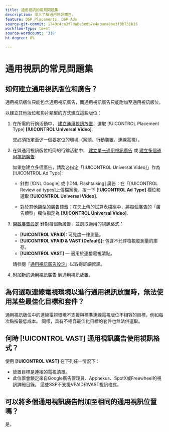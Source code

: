 ```yaml
---
title: 通用視訊的常見問題集
description: 深入了解通用視訊廣告。
feature: DSP Placements, DSP Ads
source-git-commit: 1740c4ca3f70a0e3edb7e4ebaea0be3f0b731b16
workflow-type: tm+mt
source-wordcount: '318'
ht-degree: 0%

---
```


# 通用視訊的常見問題集

## 如何建立通用視訊版位和廣告？

通用視訊版位只能包含通用視訊廣告，而通用視訊廣告只能附加至通用視訊版位。

以建立其他版位和影片類型的方式建立這些版位：

1. 在所需的行銷活動中， [建立通用視訊放置](/help/dsp/campaign-management/placements/placement-create.md)，選取 [!UICONTROL Placement Type] **[!UICONTROL Universal Video]**.

   您必須指定至少一個要定位的環境（案頭、行動裝置、連線電視）。

1. 在與通用視訊版位相同的行銷活動中， [建立單一通用視訊廣告](/help/dsp/campaign-management/ads/ad-create.md) 或 [建立多個通用視訊廣告](/help/dsp/campaign-management/ads/ad-create-multiple.md).

   如果您建立多個廣告，請務必指定「[!UICONTROL Universal Video]」作為 [!UICONTROL Ad Type]:

   * 針對 [!DNL Google] 或 [!DNL Flashtalking] 廣告：在「[!UICONTROL Review ad types]上傳檔案後，按一下 **[!UICONTROL Ad Type]** 欄位和選取 **[!UICONTROL Universal Video]**.

   * 對於其他類型的廣告標籤：在您上傳的試算表檔案中，將每個廣告的「廣告類型」欄位指定為 **[!UICONTROL Universal Video]**.

1. [開啟廣告設定](/help/dsp/campaign-management/ads/ad-edit.md) 針對每個新廣告，並選取適用的視訊格式：

   * **[!UICONTROL VPAID]:** 可見度一律測量。
   * **[!UICONTROL VPAID & VAST (Default)]:** 包含不允許檢視度測量的庫存。
   * **[!UICONTROL VAST]**  — 適用於連接電視清點。

   請參閱「[通用視訊廣告設定](/help/dsp/campaign-management/ads/ad-settings-universal-video.md)」以取得詳細資訊。

1. [附加新的通用視訊廣告](/help/dsp/campaign-management/ads/ad-attach-to-placement.md) 到通用視訊放置。

## 為何選取連線電視環境以進行通用視訊放置時，無法使用某些最佳化目標和套件？

通用視訊版位中的連線電視環境不支援與標準連線電視版位不相容的目標，例如每次點按最低成本。 同樣，具有不相容最佳化目標的套件也無法供選取。

## 何時 **[!UICONTROL VAST]** 通用視訊廣告使用視訊格式？

使用 **[!UICONTROL VAST]** 在下列任一情況下：

* 放置目標是連接的電視清單。
* 此位置會鎖定來自Google廣告管理員、Appnexus、SpotX或Freewheel的視訊詳細目錄。 這些SSP不支援VPAID和VAST視訊格式。

## 可以將多個通用視訊廣告附加至相同的通用視訊位置嗎？

是。
